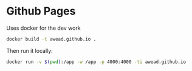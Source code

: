 # Github Pages

Uses docker for the dev work

``` bash
docker build -t awead.github.io .
```

Then run it locally:

``` bash
docker run -v $(pwd):/app -w /app -p 4000:4000 -ti awead.github.io
```
